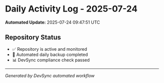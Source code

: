 # Daily Activity Log - 2025-07-24

**Automated Update:** 2025-07-24 09:47:51 UTC

## Repository Status
- ✅ Repository is active and monitored
- 🔄 Automated daily backup completed
- 📊 DevSync compliance check passed

---
*Generated by DevSync automated workflow*
